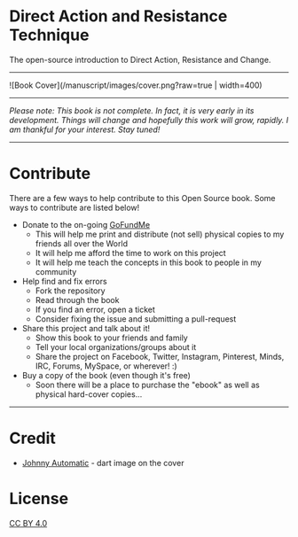 Direct Action and Resistance Technique
======================================

The open-source introduction to Direct Action, Resistance and Change.

---

![Book Cover](/manuscript/images/cover.png?raw=true | width=400)

---

*Please note: This book is not complete. In fact, it is very early in its development. Things will change and hopefully this work will grow, rapidly. I am thankful for your interest. Stay tuned!*

---

# Contribute

There are a few ways to help contribute to this Open Source book. Some ways to contribute are listed below!

* Donate to the on-going [GoFundMe](https://www.gofundme.com/dart-the-book-of-change)
	* This will help me print and distribute (not sell) physical copies to my friends all over the World
	* It will help me afford the time to work on this project
	* It will help me teach the concepts in this book to people in my community
* Help find and fix errors
	* Fork the repository
	* Read through the book
	* If you find an error, open a ticket
	* Consider fixing the issue and submitting a pull-request
* Share this project and talk about it!
	* Show this book to your friends and family
	* Tell your local organizations/groups about it
	* Share the project on Facebook, Twitter, Instagram, Pinterest, Minds, IRC, Forums, MySpace, or wherever! :)
* Buy a copy of the book (even though it's free)
	* Soon there will be a place to purchase the "ebook" as well as physical hard-cover copies...


---

# Credit

* [Johnny Automatic](https://openclipart.org/user-detail/johnny_automatic) - dart image on the cover

# License

[CC BY 4.0](https://creativecommons.org/licenses/by/4.0/deed.en_US)

